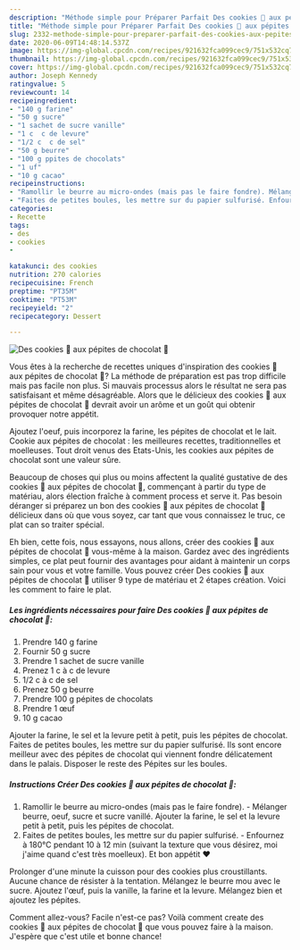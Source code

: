 ```yaml
---
description: "Méthode simple pour Préparer Parfait Des cookies 🍪 aux pépites de chocolat 🍫"
title: "Méthode simple pour Préparer Parfait Des cookies 🍪 aux pépites de chocolat 🍫"
slug: 2332-methode-simple-pour-preparer-parfait-des-cookies-aux-pepites-de-chocolat
date: 2020-06-09T14:48:14.537Z
image: https://img-global.cpcdn.com/recipes/921632fca099cec9/751x532cq70/des-cookies-🍪-aux-pepites-de-chocolat-🍫-photo-principale-de-la-recette.jpg
thumbnail: https://img-global.cpcdn.com/recipes/921632fca099cec9/751x532cq70/des-cookies-🍪-aux-pepites-de-chocolat-🍫-photo-principale-de-la-recette.jpg
cover: https://img-global.cpcdn.com/recipes/921632fca099cec9/751x532cq70/des-cookies-🍪-aux-pepites-de-chocolat-🍫-photo-principale-de-la-recette.jpg
author: Joseph Kennedy
ratingvalue: 5
reviewcount: 14
recipeingredient:
- "140 g farine"
- "50 g sucre"
- "1 sachet de sucre vanille"
- "1 c  c de levure"
- "1/2 c  c de sel"
- "50 g beurre"
- "100 g ppites de chocolats"
- "1 uf"
- "10 g cacao"
recipeinstructions:
- "Ramollir le beurre au micro-ondes (mais pas le faire fondre). Mélanger beurre, oeuf, sucre et sucre vanillé. Ajouter la farine, le sel et la levure petit à petit, puis les pépites de chocolat."
- "Faites de petites boules, les mettre sur du papier sulfurisé. Enfournez à 180°C pendant 10 à 12 min (suivant la texture que vous désirez, moi j&#39;aime quand c&#39;est très moelleux). Et bon appétit ❤️"
categories:
- Recette
tags:
- des
- cookies
- 

katakunci: des cookies  
nutrition: 270 calories
recipecuisine: French
preptime: "PT35M"
cooktime: "PT53M"
recipeyield: "2"
recipecategory: Dessert

---
```



![Des cookies 🍪 aux pépites de chocolat 🍫](https://img-global.cpcdn.com/recipes/921632fca099cec9/751x532cq70/des-cookies-🍪-aux-pepites-de-chocolat-🍫-photo-principale-de-la-recette.jpg)

Vous êtes à la recherche de recettes uniques d'inspiration des cookies 🍪 aux pépites de chocolat 🍫? La méthode de préparation est pas trop difficile mais pas facile non plus. Si mauvais processus alors le résultat ne sera pas satisfaisant et même désagréable. Alors que le délicieux des cookies 🍪 aux pépites de chocolat 🍫 devrait avoir un arôme et un goût qui obtenir provoquer notre appétit.

Ajoutez l&#39;oeuf, puis incorporez la farine, les pépites de chocolat et le lait. Cookie aux pépites de chocolat : les meilleures recettes, traditionnelles et moelleuses. Tout droit venus des Etats-Unis, les cookies aux pépites de chocolat sont une valeur sûre.

Beaucoup de choses qui plus ou moins affectent la qualité gustative de des cookies 🍪 aux pépites de chocolat 🍫, commençant à partir du type de matériau, alors élection fraîche à comment process et serve it. Pas besoin déranger si préparez un bon des cookies 🍪 aux pépites de chocolat 🍫 délicieux dans où que vous soyez, car tant que vous connaissez le truc, ce plat can so traiter spécial.


Eh bien, cette fois, nous essayons, nous allons, créer des cookies 🍪 aux pépites de chocolat 🍫 vous-même à la maison. Gardez avec des ingrédients simples, ce plat peut fournir des avantages pour aidant à maintenir un corps sain pour vous et votre famille. Vous pouvez créer Des cookies 🍪 aux pépites de chocolat 🍫 utiliser 9 type de matériau et 2 étapes création. Voici les comment to faire le plat.

<!--inarticleads1-->

##### Les ingrédients nécessaires pour faire Des cookies 🍪 aux pépites de chocolat 🍫:

1. Prendre 140 g farine
1. Fournir 50 g sucre
1. Prendre 1 sachet de sucre vanille
1. Prenez 1 c à c de levure
1.  1/2 c à c de sel
1. Prenez 50 g beurre
1. Prendre 100 g pépites de chocolats
1. Prendre 1 œuf
1.  10 g cacao


Ajouter la farine, le sel et la levure petit à petit, puis les pépites de chocolat. Faites de petites boules, les mettre sur du papier sulfurisé. Ils sont encore meilleur avec des pépites de chocolat qui viennent fondre délicatement dans le palais. Disposer le reste des Pépites sur les boules. 

<!--inarticleads2-->

##### Instructions Créer Des cookies 🍪 aux pépites de chocolat 🍫:

1. Ramollir le beurre au micro-ondes (mais pas le faire fondre). - Mélanger beurre, oeuf, sucre et sucre vanillé. Ajouter la farine, le sel et la levure petit à petit, puis les pépites de chocolat.
1. Faites de petites boules, les mettre sur du papier sulfurisé. - Enfournez à 180°C pendant 10 à 12 min (suivant la texture que vous désirez, moi j&#39;aime quand c&#39;est très moelleux). Et bon appétit ❤️


Prolonger d&#39;une minute la cuisson pour des cookies plus croustillants. Aucune chance de résister à la tentation. Mélangez le beurre mou avec le sucre. Ajoutez l&#39;œuf, puis la vanille, la farine et la levure. Mélangez bien et ajoutez les pépites. 


Comment allez-vous? Facile n'est-ce pas? Voilà comment create des cookies 🍪 aux pépites de chocolat 🍫 que vous pouvez faire à la maison. J'espère que c'est utile et bonne chance!
